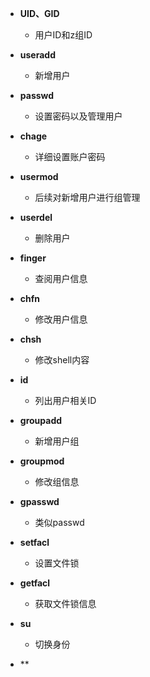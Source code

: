- **UID、GID**
	- 用户ID和z组ID
- **useradd**
	- 新增用户
- **passwd**
	- 设置密码以及管理用户
- **chage**
	- 详细设置账户密码
- **usermod**
	- 后续对新增用户进行组管理
- **userdel**
	- 删除用户
- **finger**
	- 查阅用户信息
- **chfn**
	- 修改用户信息
- **chsh**
	- 修改shell内容
- **id**
	- 列出用户相关ID
- **groupadd**
	- 新增用户组
- **groupmod**
	- 修改组信息
- **gpasswd**
	- 类似passwd
- **setfacl**
	- 设置文件锁
- **getfacl**
	- 获取文件锁信息

- **su**
	- 切换身份
- **
<!--stackedit_data:
eyJoaXN0b3J5IjpbLTE0NDYxNzY3NTEsLTIwMDM3MTU3MzcsLT
M5NjIyNzM4NCwtNTEzODQzNDgxLDE2MTYzNDgyMjQsMTk1NzU5
MDM3XX0=
-->
